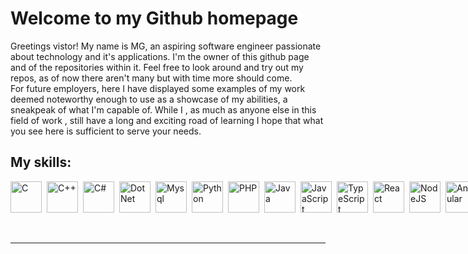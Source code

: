 # Welcome to my Github homepage

Greetings vistor! My name is MG, an aspiring software engineer passionate about technology and it's applications. I'm the owner of this github page and of the repositories within it. Feel free to look around and try out my repos, as of now there aren't many but with time more should come.  
For future employers, here I have displayed some examples of my work deemed noteworthy enough to use as a showcase of my abilities, a sneakpeak of what I'm capable of. While I , as much as anyone else in this field of work , still have a long and exciting road of learning I hope that what you see here is sufficient to serve your needs.



## My skills: 


<div style="display: flex; align-items: center;">

<img align="left" alt="C" width="50px" style="padding-right:5px;" src="https://cdn.jsdelivr.net/gh/devicons/devicon/icons/c/c-line.svg"/>
<img align="left" alt="C++" width="50px" style="padding-right:5px;" src="https://cdn.jsdelivr.net/gh/devicons/devicon/icons/cplusplus/cplusplus-line.svg" />
<img align="left" alt="C#" width="50px" style="padding-right:5px;" src="https://cdn.jsdelivr.net/gh/devicons/devicon/icons/csharp/csharp-original.svg" />
<img align="left" alt="DotNet" width="50px" style="padding-right:5px;" src="https://cdn.jsdelivr.net/gh/devicons/devicon/icons/dot-net/dot-net-original-wordmark.svg" />
<img align="left" alt="Mysql" width="50px" style="padding-right:5px;" src="https://cdn.jsdelivr.net/gh/devicons/devicon/icons/mysql/mysql-original-wordmark.svg" />
<img align="left" alt="Python" width="50px" style="padding-right:5px;" src="https://cdn.jsdelivr.net/gh/devicons/devicon/icons/python/python-plain.svg" />
<img align="left" alt="PHP" width="50px" style="padding-right:5px;" src="https://cdn.jsdelivr.net/gh/devicons/devicon/icons/php/php-original.svg" />
<img align="left" alt="Java" width="50px" style="padding-right:5px;" src="https://cdn.jsdelivr.net/gh/devicons/devicon/icons/java/java-original.svg"/>
<img align="left" alt="JavaScript" width="50px" style="padding-right:5px;" src="https://cdn.jsdelivr.net/gh/devicons/devicon/icons/javascript/javascript-plain.svg" />
<img align="left" alt="TypeScript" width="50px" style="padding-right:5px;" src="https://cdn.jsdelivr.net/gh/devicons/devicon/icons/typescript/typescript-plain.svg" />
<img align="left" alt="React" width="50px" style="padding-right:5px;" src="https://cdn.jsdelivr.net/gh/devicons/devicon/icons/react/react-original.svg" />
<img align="left" alt="NodeJS" width="50px" style="padding-right:5px;" src="https://cdn.jsdelivr.net/gh/devicons/devicon/icons/nodejs/nodejs-original.svg" />
<img align="left" alt="Angular" width="50px" style="padding-right:5px;" src="https://cdn.jsdelivr.net/gh/devicons/devicon/icons/angularjs/angularjs-plain.svg" />
<img align="left" alt="Bootstrap" width="50px" style="padding-right:5px;" src="https://cdn.jsdelivr.net/gh/devicons/devicon/icons/bootstrap/bootstrap-original.svg" />
<img align="left" alt="Git" width="50px" style="padding-right:5px;" src="https://cdn.jsdelivr.net/gh/devicons/devicon/icons/git/git-original.svg" />
<img align="left" alt="Linux" width="50px" style="padding-right:5px;" src="https://cdn.jsdelivr.net/gh/devicons/devicon/icons/linux/linux-original.svg" />

</div>
<br>


<br />



---




<!--
**Fletcher17b/Fletcher17b** is a ✨ _special_ ✨ repository because its `README.md` (this file) appears on your GitHub profile.

Here are some ideas to get you started:

- 🔭 I’m currently working on ...
- 🌱 I’m currently learning ...
- 👯 I’m looking to collaborate on ...
- 🤔 I’m looking for help with ...
- 💬 Ask me about ...
- 📫 How to reach me: ...
- 😄 Pronouns: ...
- ⚡ Fun fact: ...
-->
